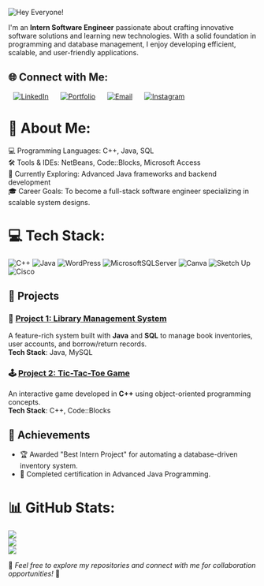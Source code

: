 ![Hey Everyone!](https://capsule-render.vercel.app/api?type=waving&color=0:FF5733,100:FFC300&height=200&section=header&text=Hey%20Everyone!&fontSize=50&fontAlign=70&fontAlignY=40&desc=Welcome%20to%20My%20GitHub%20Profile!&descAlign=70&descAlignY=60)

I'm an **Intern Software Engineer** passionate about crafting innovative software solutions and learning new technologies. With a solid foundation in programming and database management, I enjoy developing efficient, scalable, and user-friendly applications.

## 🌐 Connect with Me:

<p align="Align Left">
  <a href="https://www.linkedin.com/in/anjali-kaushalya-2b6910196" target="_blank"><img src="https://img.icons8.com/fluency/48/000000/linkedin.png" alt="LinkedIn" style="margin: 0 10px;"/></a>
  <a href="https://your-portfolio.com" target="_blank"><img src="https://img.icons8.com/color/48/000000/domain.png" alt="Portfolio" style="margin: 0 10px;"/></a>
 <a href="mailto:anjalikaushalya0827@gmail.com" target="_blank"><img src="https://img.icons8.com/fluency/48/000000/new-post.png" alt="Email" style="margin: 0 10px;"/></a>
<a href="https://www.instagram.com/anjali.kaushalya.12" target="_blank"><img src="https://img.icons8.com/fluency/48/000000/instagram-new.png" alt="Instagram" style="margin: 0 10px;"/></a>
</p>

# 💫 About Me:
💻 Programming Languages: C++, Java, SQL<br>🛠 Tools & IDEs: NetBeans, Code::Blocks, Microsoft Access<br>🌱 Currently Exploring: Advanced Java frameworks and backend development<br>🎓 Career Goals: To become a full-stack software engineer specializing in scalable system designs.

# 💻 Tech Stack:
![C++](https://img.shields.io/badge/c++-%2300599C.svg?style=for-the-badge&logo=c%2B%2B&logoColor=white) ![Java](https://img.shields.io/badge/java-%23ED8B00.svg?style=for-the-badge&logo=openjdk&logoColor=white) ![WordPress](https://img.shields.io/badge/WordPress-%23117AC9.svg?style=for-the-badge&logo=WordPress&logoColor=white) ![MicrosoftSQLServer](https://img.shields.io/badge/Microsoft%20SQL%20Server-CC2927?style=for-the-badge&logo=microsoft%20sql%20server&logoColor=white) ![Canva](https://img.shields.io/badge/Canva-%2300C4CC.svg?style=for-the-badge&logo=Canva&logoColor=white) ![Sketch Up](https://img.shields.io/badge/SketchUp-005F9E?style=for-the-badge&logo=sketchup&logoColor=white) ![Cisco](https://img.shields.io/badge/cisco-%23049fd9.svg?style=for-the-badge&logo=cisco&logoColor=black)

## 📂 Projects  

### 🧩 [Project 1: Library Management System](https://github.com/username/library-management-system)  
A feature-rich system built with **Java** and **SQL** to manage book inventories, user accounts, and borrow/return records.  
**Tech Stack**: Java, MySQL  

### 🕹️ [Project 2: Tic-Tac-Toe Game](https://github.com/username/tic-tac-toe)  
An interactive game developed in **C++** using object-oriented programming concepts.  
**Tech Stack**: C++, Code::Blocks  

## 🎯 Achievements  

- 🏆 Awarded "Best Intern Project" for automating a database-driven inventory system.  
- 📜 Completed certification in Advanced Java Programming.  

# 📊 GitHub Stats:
![](https://github-readme-stats.vercel.app/api?username=Anju-Kaushi&theme=radical&hide_border=true&include_all_commits=true&count_private=true)<br/>
![](https://github-readme-streak-stats.herokuapp.com/?user=Anju-Kaushi&theme=radical&hide_border=true)<br/>
![](https://github-readme-stats.vercel.app/api/top-langs/?username=Anju-Kaushi&theme=radical&hide_border=true&include_all_commits=true&count_private=true&layout=compact)

🎨 *Feel free to explore my repositories and connect with me for collaboration opportunities!* 🚀  
